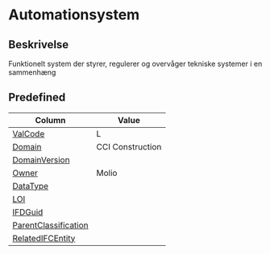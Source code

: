 # Automationsystem

## Beskrivelse

Funktionelt system der styrer, regulerer og overvåger tekniske
systemer i en sammenhæng

## Predefined

| Column                                                              | Value            |
| ------------------------------------------------------------------- | ---------------- |
| [ValCode](../../Attributes/ValCode.md)                              | L                |
| [Domain](../../Attributes/Domain.md)                                | CCI Construction |
| [DomainVersion](../../Attributes/DomainVersion.md)                  |                  |
| [Owner](../../Attributes/Owner.md)                                  | Molio            |
| [DataType](../../Attributes/DataType.md)                            |                  |
| [LOI](../../Attributes/LOI.md)                                      |                  |
| [IFDGuid](../../Attributes/IFDGuid.md)                              |                  |
| [ParentClassification](../../Attributes/IFCParentClassification.md) |                  |
| [RelatedIFCEntity](../../Attributes/RelatedIFCEntity.md)            |                  |
